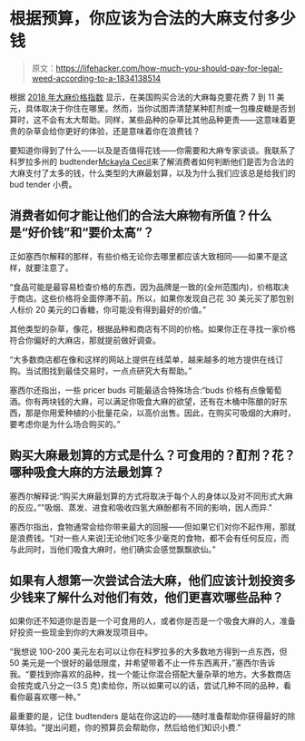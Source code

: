 # 根据预算，你应该为合法的大麻支付多少钱

> 原文：<https://lifehacker.com/how-much-you-should-pay-for-legal-weed-according-to-a-1834138514>

根据 [2018 年大麻价格指数](http://weedindex.io/) 显示，在美国购买合法的大麻每克要花费 7 到 11 美元，具体取决于你住在哪里。然而，当你试图弄清楚某种酊剂或一包橡皮糖是否划算时，这不会有太大帮助。同样，某些品种的杂草比其他品种更贵——这意味着更贵的杂草会给你更好的体验，还是意味着你在浪费钱？



要知道你得到了什么——以及是否值得花钱——你需要和大麻专家谈谈。我联系了科罗拉多州的 budtender[Mckayla Cecil](https://www.instagram.com/lamedabs/)来了解消费者如何判断他们是否为合法的大麻支付了太多的钱，什么类型的大麻最划算，以及为什么我们应该总是给我们的 bud tender 小费。

## 消费者如何才能让他们的合法大麻物有所值？什么是“好价钱”和“要价太高”？

正如塞西尔解释的那样，有些价格无论你去哪里都应该大致相同——如果不是这样，就要注意了。

“食品可能是最容易检查价格的东西，因为品牌是一致的(全州范围内)，价格取决于商店。这些价格将全面停滞不前。所以，如果你发现自己花 30 美元买了那包别人标价 20 美元的口香糖，你可能没有得到最好的价值。”

其他类型的杂草，像花，根据品种和商店有不同的价格。如果你正在寻找一家价格符合你偏好的大麻店，那就提前做好调查。

“大多数商店都在像和这样的网站上提供在线菜单，越来越多的地方提供在线订购。当试图找到最佳交易时，一点点研究大有帮助。”

塞西尔还指出，一些 pricer buds 可能最适合特殊场合:“buds 价格有点像葡萄酒。你有两块钱的大麻，可以满足你吸食大麻的欲望，还有在木桶中陈酿的好东西，那是你用爱种植的小批量花朵，以高价出售。因此，在购买可吸烟的大麻时，要考虑你是为什么场合购买的。”

## 购买大麻最划算的方式是什么？可食用的？酊剂？花？哪种吸食大麻的方法最划算？

塞西尔解释说:“购买大麻最划算的方式将取决于每个人的身体以及对不同形式大麻的反应。”"吸烟、蒸发、进食和吸收四氢大麻酚都有不同的影响，因人而异."

塞西尔指出，食物通常会给你带来最大的回报——但如果它们对你不起作用，那就是浪费钱。“[对一些人来说]无论他们吃多少毫克的食物，都不会有任何反应，而与此同时，当他们吸食大麻时，他们确实会感觉飘飘欲仙。”

## 如果有人想第一次尝试合法大麻，他们应该计划投资多少钱来了解什么对他们有效，他们更喜欢哪些品种？

如果你还不知道你是否是一个可食用的人，或者你是否是一个吸食大麻的人，准备好投资一些现金到你的大麻发现项目中。

“我想说 100-200 美元左右可以让你在科罗拉多的大多数地方得到一点东西，但 50 美元是一个很好的最低限度，并希望带着不止一件东西离开，”塞西尔告诉我。“要找到你喜欢的品种，找一个能让你混合搭配大量杂草的地方。大多数商店会按克或八分之一(3.5 克)卖给你，所以如果可以的话，尝试几种不同的品种，看看你最喜欢哪一种。”

最重要的是，记住 budtenders 是站在你这边的——随时准备帮助你获得最好的除草体验。"提出问题，你的预算员会帮助你，然后给他们知识小费."